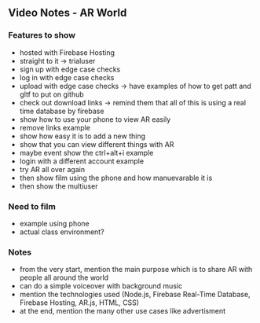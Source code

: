 ## Video Notes - AR World

### Features to show 
- hosted with Firebase Hosting
- straight to it -> trialuser
- sign up with edge case checks 
- log in with edge case checks
- upload with edge case checks -> have examples of how to get patt and gltf to put on github
- check out download links -> remind them that all of this is using a real time database by firebase
- show how to use your phone to view AR easily
- remove links example 
- show how easy it is to add a new thing
- show that you can view different things with AR
- maybe event show the ctrl+alt+i example
- login with a different account example
- try AR all over again 
- then show film using the phone and how manuevarable it is
- then show the multiuser 

### Need to film
- example using phone
- actual class environment?

### Notes
- from the very start, mention the main purpose which is to share AR with people all around the world
- can do a simple voiceover with background music
- mention the technologies used (Node.js, Firebase Real-Time Database, Firebase Hosting, AR.js, HTML, CSS)
- at the end, mention the many other use cases like advertisment 
